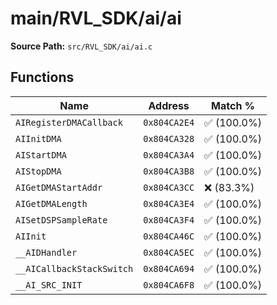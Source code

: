 # main/RVL_SDK/ai/ai

**Source Path:** `src/RVL_SDK/ai/ai.c`

## Functions

| Name | Address | Match % |
|------|---------|---------|
| `AIRegisterDMACallback` | `0x804CA2E4` | :white_check_mark: (100.0%) |
| `AIInitDMA` | `0x804CA328` | :white_check_mark: (100.0%) |
| `AIStartDMA` | `0x804CA3A4` | :white_check_mark: (100.0%) |
| `AIStopDMA` | `0x804CA3B8` | :white_check_mark: (100.0%) |
| `AIGetDMAStartAddr` | `0x804CA3CC` | :x: (83.3%) |
| `AIGetDMALength` | `0x804CA3E4` | :white_check_mark: (100.0%) |
| `AISetDSPSampleRate` | `0x804CA3F4` | :white_check_mark: (100.0%) |
| `AIInit` | `0x804CA46C` | :white_check_mark: (100.0%) |
| `__AIDHandler` | `0x804CA5EC` | :white_check_mark: (100.0%) |
| `__AICallbackStackSwitch` | `0x804CA694` | :white_check_mark: (100.0%) |
| `__AI_SRC_INIT` | `0x804CA6F8` | :white_check_mark: (100.0%) |